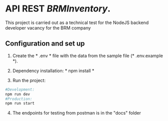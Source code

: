 # API REST _BRMInventory_.

This project is carried out as a technical test for the NodeJS backend developer vacancy for the BRM company

## Configuration and set up

1) Create the * .env * file with the data from the sample file (* .env.example *).

2) Dependency installation: * npm install *

3) Run the project:
 ```bash
 #Development:
 npm run dev
 #Production:
 npm run start
 ```
4) The endpoints for testing from postman is in the "docs" folder